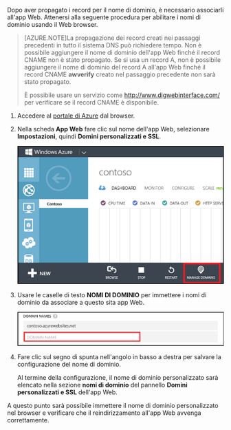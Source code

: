 Dopo aver propagato i record per il nome di dominio, è necessario associarli all'app Web. Attenersi alla seguente procedura per abilitare i nomi di dominio usando il Web browser.

> [AZURE.NOTE]La propagazione dei record creati nei passaggi precedenti in tutto il sistema DNS può richiedere tempo. Non è possibile aggiungere il nome di dominio dell'app Web finché il record CNAME non è stato propagato. Se si usa un record A, non è possibile aggiungere il nome di dominio del record A all'app Web finché il record CNAME **awverify** creato nel passaggio precedente non sarà stato propagato.
> 
> È possibile usare un servizio come <a href="http://www.digwebinterface.com/">http://www.digwebinterface.com/</a> per verificare se il record CNAME è disponibile.

1. Accedere al [portale di Azure](https://portal.azure.com) dal browser.

2. Nella scheda **App Web** fare clic sul nome dell'app Web, selezionare **Impostazioni**, quindi **Domini personalizzati e SSL**.

	![](./media/custom-dns-web-site/dncmntask-cname-6.png)

6. Usare le caselle di testo **NOMI DI DOMINIO** per immettere i nomi di dominio da associare a questo sita app Web.

	![](./media/custom-dns-web-site/dncmntask-cname-7.png)

6. Fare clic sul segno di spunta nell'angolo in basso a destra per salvare la configurazione del nome di dominio.

	Al termine della configurazione, il nome di dominio personalizzato sarà elencato nella sezione **nomi di dominio** del pannello **Domini personalizzati e SSL** dell'app Web.

A questo punto sarà possibile immettere il nome di dominio personalizzato nel browser e verificare che il reindirizzamento all'app Web avvenga correttamente.
<!--HONumber=54-->